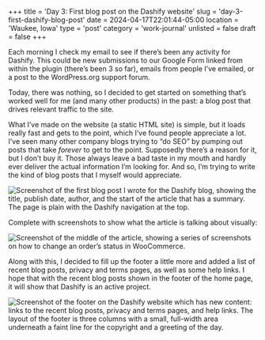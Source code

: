 +++
title = 'Day 3: First blog post on the Dashify website'
slug = 'day-3-first-dashify-blog-post'
date = 2024-04-17T22:01:44-05:00
location = 'Waukee, Iowa'
type = 'post'
category = 'work-journal'
unlisted = false
draft = false
+++

Each morning I check my email to see if there’s been any activity for Dashify. This could be new submissions to our Google Form linked from within the plugin (there’s been 3 so far), emails from people I’ve emailed, or a post to the WordPress.org support forum.

Today, there was nothing, so I decided to get started on something that’s worked well for me (and many other products) in the past: a blog post that drives relevant traffic to the site.

What I’ve made on the website (a static HTML site) is simple, but it loads really fast and gets to the point, which I’ve found people appreciate a lot. I’ve seen many other company blogs trying to “do SEO” by pumping out posts that take *forever* to get to the point. Supposedly there’s a reason for it, but I don’t buy it. Those always leave a bad taste in my mouth and hardly ever deliver the actual information I’m looking for. And so, I’m trying to write the kind of blog posts that I myself would appreciate.

![Screenshot of the first blog post I wrote for the Dashify blog, showing the title, publish date, author, and the start of the article that has a summary. The page is plain with the Dashify navigation at the top.](/day-3-first-dashify-blog-post/top.png)

Complete with screenshots to show what the article is talking about visually:

![Screenshot of the middle of the article, showing a series of screenshots on how to change an order’s status in WooCommerce.](/day-3-first-dashify-blog-post/middle.png)

Along with this, I decided to fill up the footer a little more and added a list of recent blog posts, privacy and terms pages, as well as some help links. I hope that with the recent blog posts shown in the footer of the home page, it will show that Dashify is an active project.

![Screenshot of the footer on the Dashify website which has new content: links to the recent blog posts, privacy and terms pages, and help links. The layout of the footer is three columns with a small, full-width area underneath a faint line for the copyright and a greeting of the day.](/day-3-first-dashify-blog-post/end.png)
